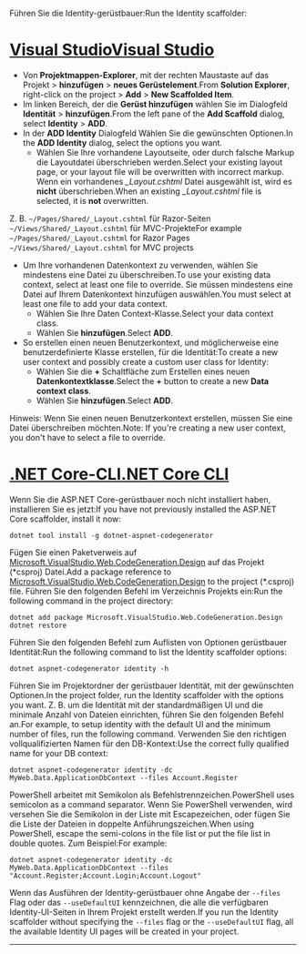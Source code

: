 <span data-ttu-id="da648-101">Führen Sie die Identity-gerüstbauer:</span><span class="sxs-lookup"><span data-stu-id="da648-101">Run the Identity scaffolder:</span></span>

# <a name="visual-studiotabvisual-studio"></a>[<span data-ttu-id="da648-102">Visual Studio</span><span class="sxs-lookup"><span data-stu-id="da648-102">Visual Studio</span></span>](#tab/visual-studio)

* <span data-ttu-id="da648-103">Von **Projektmappen-Explorer**, mit der rechten Maustaste auf das Projekt > **hinzufügen** > **neues Gerüstelement**.</span><span class="sxs-lookup"><span data-stu-id="da648-103">From **Solution Explorer**, right-click on the project > **Add** > **New Scaffolded Item**.</span></span>
* <span data-ttu-id="da648-104">Im linken Bereich, der die **Gerüst hinzufügen** wählen Sie im Dialogfeld **Identität** > **hinzufügen**.</span><span class="sxs-lookup"><span data-stu-id="da648-104">From the left pane of the **Add Scaffold** dialog, select **Identity** > **ADD**.</span></span>
* <span data-ttu-id="da648-105">In der **ADD Identity** Dialogfeld Wählen Sie die gewünschten Optionen.</span><span class="sxs-lookup"><span data-stu-id="da648-105">In the **ADD Identity** dialog, select the options you want.</span></span>
  * <span data-ttu-id="da648-106">Wählen Sie Ihre vorhandene Layoutseite, oder durch falsche Markup die Layoutdatei überschrieben werden.</span><span class="sxs-lookup"><span data-stu-id="da648-106">Select your existing layout page, or your layout file will be overwritten with incorrect markup.</span></span> <span data-ttu-id="da648-107">Wenn ein vorhandenes  *\_Layout.cshtml* Datei ausgewählt ist, wird es **nicht** überschrieben.</span><span class="sxs-lookup"><span data-stu-id="da648-107">When an existing *\_Layout.cshtml* file is selected, it is **not** overwritten.</span></span>

 <span data-ttu-id="da648-108">Z. B. `~/Pages/Shared/_Layout.cshtml` für Razor-Seiten `~/Views/Shared/_Layout.cshtml` für MVC-Projekte</span><span class="sxs-lookup"><span data-stu-id="da648-108">For example `~/Pages/Shared/_Layout.cshtml` for Razor Pages `~/Views/Shared/_Layout.cshtml` for MVC projects</span></span>
* <span data-ttu-id="da648-109">Um Ihre vorhandenen Datenkontext zu verwenden, wählen Sie mindestens eine Datei zu überschreiben.</span><span class="sxs-lookup"><span data-stu-id="da648-109">To use your existing data context, select at least one file to override.</span></span> <span data-ttu-id="da648-110">Sie müssen mindestens eine Datei auf Ihrem Datenkontext hinzufügen auswählen.</span><span class="sxs-lookup"><span data-stu-id="da648-110">You must select at least one file to add your data context.</span></span>
  * <span data-ttu-id="da648-111">Wählen Sie Ihre Daten Context-Klasse.</span><span class="sxs-lookup"><span data-stu-id="da648-111">Select your data context class.</span></span>
  * <span data-ttu-id="da648-112">Wählen Sie **hinzufügen**.</span><span class="sxs-lookup"><span data-stu-id="da648-112">Select **ADD**.</span></span>
* <span data-ttu-id="da648-113">So erstellen einen neuen Benutzerkontext, und möglicherweise eine benutzerdefinierte Klasse erstellen, für die Identität:</span><span class="sxs-lookup"><span data-stu-id="da648-113">To create a new user context and possibly create a custom user class for Identity:</span></span>
  * <span data-ttu-id="da648-114">Wählen Sie die **+** Schaltfläche zum Erstellen eines neuen **Datenkontextklasse**.</span><span class="sxs-lookup"><span data-stu-id="da648-114">Select the **+** button to create a new **Data context class**.</span></span>
  * <span data-ttu-id="da648-115">Wählen Sie **hinzufügen**.</span><span class="sxs-lookup"><span data-stu-id="da648-115">Select **ADD**.</span></span>

<span data-ttu-id="da648-116">Hinweis: Wenn Sie einen neuen Benutzerkontext erstellen, müssen Sie eine Datei überschreiben möchten.</span><span class="sxs-lookup"><span data-stu-id="da648-116">Note: If you're creating a new user context, you don't have to select a file to override.</span></span>

# <a name="net-core-clitabnetcore-cli"></a>[<span data-ttu-id="da648-117">.NET Core-CLI</span><span class="sxs-lookup"><span data-stu-id="da648-117">.NET Core CLI</span></span>](#tab/netcore-cli)

<span data-ttu-id="da648-118">Wenn Sie die ASP.NET Core-gerüstbauer noch nicht installiert haben, installieren Sie es jetzt:</span><span class="sxs-lookup"><span data-stu-id="da648-118">If you have not previously installed the ASP.NET Core scaffolder, install it now:</span></span>

```console
dotnet tool install -g dotnet-aspnet-codegenerator
```

<span data-ttu-id="da648-119">Fügen Sie einen Paketverweis auf [Microsoft.VisualStudio.Web.CodeGeneration.Design](https://www.nuget.org/packages/Microsoft.VisualStudio.Web.CodeGeneration.Design/) auf das Projekt (\*csproj) Datei.</span><span class="sxs-lookup"><span data-stu-id="da648-119">Add a package reference to [Microsoft.VisualStudio.Web.CodeGeneration.Design](https://www.nuget.org/packages/Microsoft.VisualStudio.Web.CodeGeneration.Design/) to the project (\*.csproj) file.</span></span> <span data-ttu-id="da648-120">Führen Sie den folgenden Befehl im Verzeichnis Projekts ein:</span><span class="sxs-lookup"><span data-stu-id="da648-120">Run the following command in the project directory:</span></span>

```console
dotnet add package Microsoft.VisualStudio.Web.CodeGeneration.Design
dotnet restore
```

<span data-ttu-id="da648-121">Führen Sie den folgenden Befehl zum Auflisten von Optionen gerüstbauer Identität:</span><span class="sxs-lookup"><span data-stu-id="da648-121">Run the following command to list the Identity scaffolder options:</span></span>

```console
dotnet aspnet-codegenerator identity -h
```

<span data-ttu-id="da648-122">Führen Sie im Projektordner der gerüstbauer Identität, mit der gewünschten Optionen.</span><span class="sxs-lookup"><span data-stu-id="da648-122">In the project folder, run the Identity scaffolder with the options you want.</span></span> <span data-ttu-id="da648-123">Z. B. um die Identität mit der standardmäßigen UI und die minimale Anzahl von Dateien einrichten, führen Sie den folgenden Befehl an.</span><span class="sxs-lookup"><span data-stu-id="da648-123">For example, to setup identity with the default UI and the minimum number of files, run the following command.</span></span> <span data-ttu-id="da648-124">Verwenden Sie den richtigen vollqualifizierten Namen für den DB-Kontext:</span><span class="sxs-lookup"><span data-stu-id="da648-124">Use the correct fully qualified name for your DB context:</span></span>

```console
dotnet aspnet-codegenerator identity -dc MyWeb.Data.ApplicationDbContext --files Account.Register
```

<span data-ttu-id="da648-125">PowerShell arbeitet mit Semikolon als Befehlstrennzeichen.</span><span class="sxs-lookup"><span data-stu-id="da648-125">PowerShell uses semicolon as a command separator.</span></span> <span data-ttu-id="da648-126">Wenn Sie PowerShell verwenden, wird versehen Sie die Semikolon in der Liste mit Escapezeichen, oder fügen Sie die Liste der Dateien in doppelte Anführungszeichen.</span><span class="sxs-lookup"><span data-stu-id="da648-126">When using PowerShell, escape the semi-colons in the file list or put the file list in double quotes.</span></span> <span data-ttu-id="da648-127">Zum Beispiel:</span><span class="sxs-lookup"><span data-stu-id="da648-127">For example:</span></span>

```console
dotnet aspnet-codegenerator identity -dc MyWeb.Data.ApplicationDbContext --files "Account.Register;Account.Login;Account.Logout"
```

<span data-ttu-id="da648-128">Wenn das Ausführen der Identity-gerüstbauer ohne Angabe der `--files` Flag oder das `--useDefaultUI` kennzeichnen, die alle die verfügbaren Identity-UI-Seiten in Ihrem Projekt erstellt werden.</span><span class="sxs-lookup"><span data-stu-id="da648-128">If you run the Identity scaffolder without specifying the `--files` flag or the `--useDefaultUI` flag, all the available Identity UI pages will be created in your project.</span></span>

---
